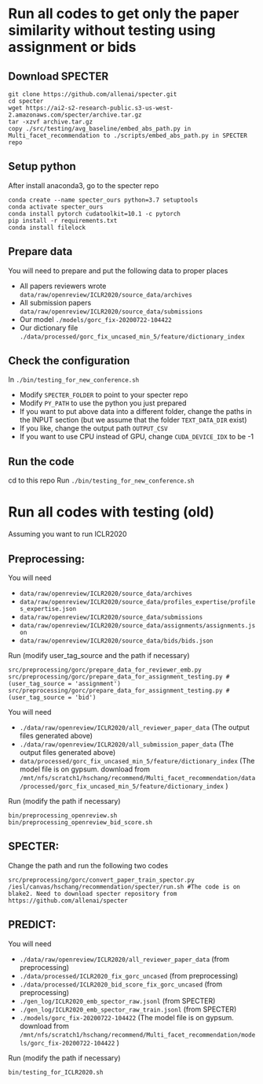 # Run all codes to get only the paper similarity without testing using assignment or bids

## Download SPECTER
```
git clone https://github.com/allenai/specter.git
cd specter
wget https://ai2-s2-research-public.s3-us-west-2.amazonaws.com/specter/archive.tar.gz
tar -xzvf archive.tar.gz
copy ./src/testing/avg_baseline/embed_abs_path.py in Multi_facet_recommendation to ./scripts/embed_abs_path.py in SPECTER repo
```

## Setup python
After install anaconda3, go to the specter repo
```
conda create --name specter_ours python=3.7 setuptools 
conda activate specter_ours
conda install pytorch cudatoolkit=10.1 -c pytorch 
pip install -r requirements.txt
conda install filelock
```

## Prepare data
You will need to prepare and put the following data to proper places
- All papers reviewers wrote `data/raw/openreview/ICLR2020/source_data/archives`
- All submission papers `data/raw/openreview/ICLR2020/source_data/submissions`
- Our model `./models/gorc_fix-20200722-104422`
- Our dictionary file `./data/processed/gorc_fix_uncased_min_5/feature/dictionary_index`

## Check the configuration
In `./bin/testing_for_new_conference.sh`
- Modify `SPECTER_FOLDER` to point to your specter repo
- Modify `PY_PATH` to use the python you just prepared
- If you want to put above data into a different folder, change the paths in the INPUT section (but we assume that the folder `TEXT_DATA_DIR` exist)
- If you like, change the output path `OUTPUT_CSV`
- If you want to use CPU instead of GPU, change `CUDA_DEVICE_IDX` to be -1

## Run the code
cd to this repo
Run `./bin/testing_for_new_conference.sh`



# Run all codes with testing (old)
Assuming you want to run ICLR2020

## Preprocessing:
You will need 
- `data/raw/openreview/ICLR2020/source_data/archives`
- `data/raw/openreview/ICLR2020/source_data/profiles_expertise/profiles_expertise.json`
- `data/raw/openreview/ICLR2020/source_data/submissions`
- `data/raw/openreview/ICLR2020/source_data/assignments/assignments.json`
- `data/raw/openreview/ICLR2020/source_data/bids/bids.json`

Run (modify user_tag_source and the path if necessary)
```
src/preprocessing/gorc/prepare_data_for_reviewer_emb.py
src/preprocessing/gorc/prepare_data_for_assignment_testing.py #(user_tag_source = 'assignment')
src/preprocessing/gorc/prepare_data_for_assignment_testing.py #(user_tag_source = 'bid')
```

You will need 
- `./data/raw/openreview/ICLR2020/all_reviewer_paper_data` (The output files generated above)
- `./data/raw/openreview/ICLR2020/all_submission_paper_data` (The output files generated above)
- `data/processed/gorc_fix_uncased_min_5/feature/dictionary_index` (The model file is on gypsum. download from  `/mnt/nfs/scratch1/hschang/recommend/Multi_facet_recommendation/data/processed/gorc_fix_uncased_min_5/feature/dictionary_index` )

Run (modify the path if necessary)
```
bin/preprocessing_openreview.sh
bin/preprocessing_openreview_bid_score.sh
```

## SPECTER:
Change the path and run the following two codes
```
src/preprocessing/gorc/convert_paper_train_spector.py
/iesl/canvas/hschang/recommendation/specter/run.sh #The code is on blake2. Need to download specter repository from https://github.com/allenai/specter
```


## PREDICT:
You will need 
- `./data/raw/openreview/ICLR2020/all_reviewer_paper_data` (from preprocessing)
- `./data/processed/ICLR2020_fix_gorc_uncased` (from preprocessing)
- `./data/processed/ICLR2020_bid_score_fix_gorc_uncased` (from preprocessing)
- `./gen_log/ICLR2020_emb_spector_raw.jsonl` (from SPECTER)
- `./gen_log/ICLR2020_emb_spector_raw_train.jsonl` (from SPECTER)
- `./models/gorc_fix-20200722-104422` (The model file is on gypsum. download from `/mnt/nfs/scratch1/hschang/recommend/Multi_facet_recommendation/models/gorc_fix-20200722-104422` )

Run (modify the path if necessary)
```
bin/testing_for_ICLR2020.sh
```

